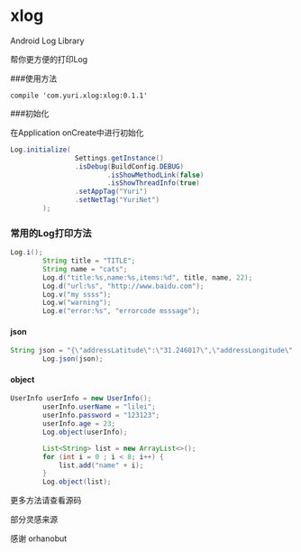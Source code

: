 # xlog
Android Log Library

帮你更方便的打印Log

###使用方法
```grovvy
compile 'com.yuri.xlog:xlog:0.1.1'
```

###初始化

在Application onCreate中进行初始化

```java
Log.initialize(
                Settings.getInstance()
                .isDebug(BuildConfig.DEBUG)
                        .isShowMethodLink(false)
                        .isShowThreadInfo(true)
                .setAppTag("Yuri")
                .setNetTag("YuriNet")
        );
```

### 常用的Log打印方法
```java
Log.i();
        String title = "TITLE";
        String name = "cats";
        Log.d("title:%s,name:%s,items:%d", title, name, 22);
        Log.d("url:%s", "http://www.baidu.com");
        Log.v("my ssss");
        Log.w("warning");
        Log.e("error:%s", "errorcode msssage");
```
#### json

```java
String json = "{\"addressLatitude\":\"31.246017\",\"addressLongitude\":\"121.609757\",\"city\":\"上海市\",\"province\":\"上海市\",\"header\":{\"clientVersion\":\"1.0.01\",\"requestTime\":1464845832926,\"serviceVersion\":\"1.0\",\"sourceID\":\"1000\",\"userToken\":\"24a4012f-d0de-44f7-9a21-24b62de13f9d\"}}";
        Log.json(json);
```

#### object
```java
UserInfo userInfo = new UserInfo();
        userInfo.userName = "lilei";
        userInfo.password = "123123";
        userInfo.age = 23;
        Log.object(userInfo);

        List<String> list = new ArrayList<>();
        for (int i = 0 ; i < 8; i++) {
            list.add("name" + i);
        }
        Log.object(list);
```

更多方法请查看源码

部分灵感来源

感谢 orhanobut
